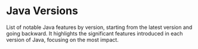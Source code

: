 # Java Versions

List of notable Java features by version, starting from the latest version and going backward. It highlights the significant features introduced in each version of Java, focusing on the most impact.
